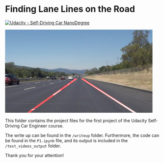 # **Finding Lane Lines on the Road** 
[![Udacity - Self-Driving Car NanoDegree](https://s3.amazonaws.com/udacity-sdc/github/shield-carnd.svg)](http://www.udacity.com/drive)

<img src="examples/laneLines_thirdPass.jpg" width="480" alt="Combined Image" />

This folder contains the project files for the first project of the Udacity Self-Driving Car Engineer course.

The write up can be found in the ```/writeup``` folder. Furthermore, the code can be found in the ```P1.ipynb``` file, and its output is included in the ```/test_videos_output``` folder.

Thank you for your attention!

